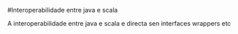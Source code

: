 #Interoperabilidade entre java e scala

A interoperabilidade entre java e scala e directa sen interfaces wrappers etc
